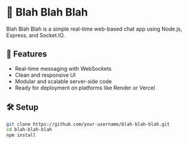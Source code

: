 # 💬 Blah Blah Blah

Blah Blah Blah is a simple real-time web-based chat app using Node.js, Express, and Socket.IO.

## 🚀 Features

- Real-time messaging with WebSockets
- Clean and responsive UI
- Modular and scalable server-side code
- Ready for deployment on platforms like Render or Vercel

## 🛠 Setup

```bash
git clone https://github.com/your-username/blah-blah-blah.git
cd blah-blah-blah
npm install